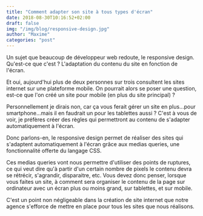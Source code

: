 ```yaml
---
title: "Comment adapter son site à tous types d'écran"
date: 2018-08-30T10:16:52+02:00
draft: false
img: "/img/blog/responsive-design.jpg"
author: "Maxime"
categories: "post"
---
```


Un sujet que beaucoup de développeur web redoute, le responsive design. Qu'est-ce que c'est ? L'adaptation du contenu du site en fonction de l'écran. <!--more-->

Et oui, aujourd'hui plus de deux personnes sur trois consultent les sites internet sur une plateforme mobile. On pourrait alors se poser une question, est-ce que l'on créé un site pour mobile (en plus du site principal) ?

Personnellement je dirais non, car ça vous ferait gérer un site en plus...pour smartphone...mais il en faudrait un pour les tablettes aussi ? C'est à vous de voir, je préfères créer des règles qui permettront au contenu de s'adapter automatiquement à l'écran.

Donc parlons-en, le responsive design permet de réaliser des sites qui s'adaptent automatiquement à l'écran grâce aux medias queries, une fonctionnalité offerte du langage CSS.

Ces medias queries vont nous permettre d'utiliser des points de ruptures, ce qui veut dire qu'à partir d'un certain nombre de pixels le contenu devra se rétrécir, s'agrandir, disparaitre, etc.
Vous devez donc penser, lorsque vous faites un site, à comment sera organiser le contenu de la page sur ordinateur avec un écran plus ou moins grand, sur tablettes, et sur mobile.

C'est un point non négligeable dans la création de site internet que notre agence s'efforce de mettre en place pour tous les sites que nous réalisons.